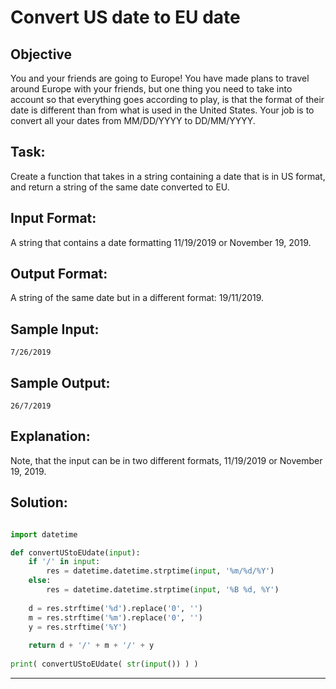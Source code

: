 # Convert US date to EU date 
## Objective
 
You and your friends are going to Europe! You have made plans to travel around Europe with your friends, but one thing you need to take into account so that everything goes according to play, is that the format of their date is different than from what is used in the United States. Your job is to convert all your dates from MM/DD/YYYY to DD/MM/YYYY. 
 

## Task:  

Create a function that takes in a string containing a date that is in US format, and return a string of the same date converted to EU. 
 

## Input Format:  

A string that contains a date formatting 11/19/2019 or November 19, 2019. 
 

## Output Format:  

A string of the same date but in a different format: 19/11/2019. 
 

## Sample Input:  

```
7/26/2019 
```
 

## Sample Output:  

```
26/7/2019 
```


## Explanation:

Note, that the input can be in two different formats, 11/19/2019 or November 19, 2019.


## Solution:

```python

import datetime

def convertUStoEUdate(input):
    if '/' in input:
        res = datetime.datetime.strptime(input, '%m/%d/%Y')
    else:
        res = datetime.datetime.strptime(input, '%B %d, %Y')
    
    d = res.strftime('%d').replace('0', '')
    m = res.strftime('%m').replace('0', '')
    y = res.strftime('%Y')
    
    return d + '/' + m + '/' + y
    
print( convertUStoEUdate( str(input()) ) )

```


---